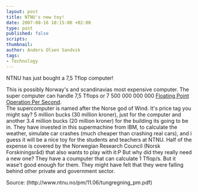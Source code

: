 ```yaml
---
layout: post
title: NTNU's new toy!
date: 2007-08-16 10:15:00 +02:00
type: post
published: false
scripts:
thumbnail:
author: Anders Olsen Sandvik
tags:
- Technology
---
```

<p>NTNU has just bought a 7,5 Tflop computer!</p>
<p>This is possibly Norway's and scandinavias most expensive computer. The super computer can handle 7,5 Tflops or 7 500 000 000 000 <a href="http://en.wikipedia.org/wiki/FLOPS" title="FLOPS">Floating Point Operation Per Second</a>.<br />
The supercomputer is named after the Norse god of Wind. It's price tag you might say? 5 million bucks (30 million kroner), just for the computer and another 3.4 million bucks (20 million kroner) for the building its going to be in. They have invested in this supermachine from IBM, to calculate the weather, simulate car crashes (much cheaper than crashing real cars), and i guess it will be a nice toy for the students and teachers at NTNU. Half of the expense is covered by the Norwegian Research Council (Norsk Forskiningsråd) that also wants to play with it:P But why did they really need a new one? They have a coumputer that can calculate 1 Tflop/s. But it wase't good enough for them. They might have felt that they were falling behind other private and government sector.</p>
<p>Source: (http://www.ntnu.no/pm/11.06/tungregning_pm.pdf)</p>
